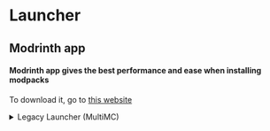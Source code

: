# Launcher

## Modrinth app

#### Modrinth app gives the best performance and ease when installing modpacks

To download it, go to [this website](https://modrinth.com/app)





<details>

<summary>Legacy Launcher (MultiMC)</summary>

## Warning - MultiMC is supported, but our modpacks are made for Modrinth app. Use MultiMC at your own risk!&#x20;

### Downloads for MultiMC&#x20;

[Official Downloads](https://multimc.org/#Download) for MultiMC

</details>



###
